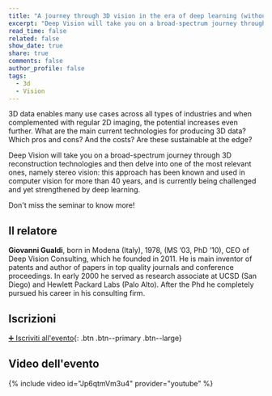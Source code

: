 ```yaml
---
title: "A journey through 3D vision in the era of deep learning (without forgetting industrial exploitation)"
excerpt: "Deep Vision will take you on a broad-spectrum journey through 3D reconstruction technologies"
read_time: false
related: false
show_date: true
share: true
comments: false
author_profile: false
tags:
  - 3d
  - Vision
---
```


3D data enables many use cases across all types of industries and when complemented with regular 2D imaging, the potential increases even further.
What are the main current technologies for producing 3D data? Which pros and cons? And the costs? Are these sustainable at the edge? 

Deep Vision will take you on a broad-spectrum journey through 3D reconstruction technologies and then delve into one of the most relevant ones, namely stereo vision: this approach has been known and used in computer vision for more than 40 years, and is currently being challenged and yet strengthened by deep learning. 

Don't miss the seminar to know more!

## Il relatore

**Giovanni Gualdi**, born in Modena (Italy), 1978, (MS ’03, PhD ’10), CEO of Deep Vision Consulting, which he founded in 2011.
He is main inventor of patents and author of papers in top quality journals and conference proceedings. In early 2000 he served as research associate at UCSD (San Diego) and Hewlett Packard Labs (Palo Alto). After the Phd he completely pursued his career in his consulting firm.

## Iscrizioni

[➕ Iscriviti all'evento](https://mlmodena-0324.eventbrite.it){: .btn .btn--primary .btn--large}

## Video dell'evento

{% include video id="Jp6qtmVm3u4" provider="youtube" %}
